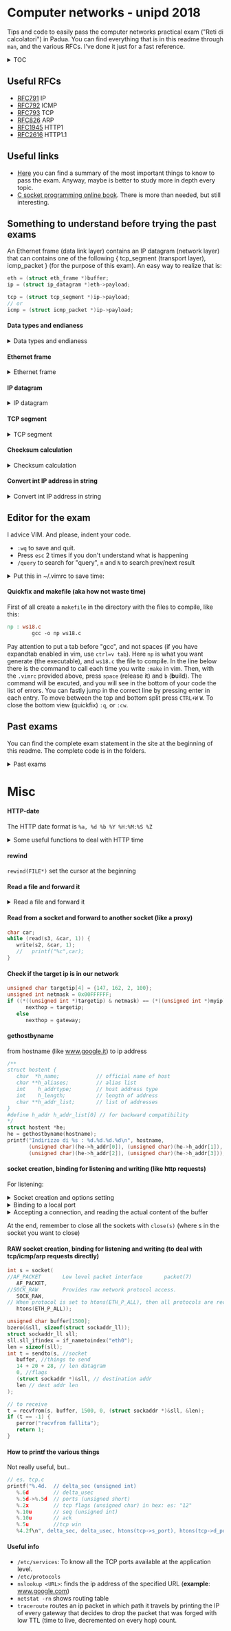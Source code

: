 # Computer networks - unipd 2018

Tips and code to easily pass the computer networks practical exam ("Reti di calcolatori") in Padua.
You can find everything that is in this readme through `man`, and the various RFCs. I've done it just for a fast reference.

<details><summary>TOC</summary>
<p>

<!-- MarkdownTOC autolink="true" -->

- [Useful RFCs](#useful-rfcs)
- [Useful links](#useful-links)
- [Something to understand before trying the past exams](#something-to-understand-before-trying-the-past-exams)
   - [Data types and endianess](#data-types-and-endianess)
   - [Ethernet frame](#ethernet-frame)
   - [IP datagram](#ip-datagram)
   - [TCP segment](#tcp-segment)
   - [Checksum calculation](#checksum-calculation)
   - [Convert int IP address in string](#convert-int-ip-address-in-string)
- [Editor for the exam](#editor-for-the-exam)
   - [Quickfix and makefile \(aka how not waste time\)](#quickfix-and-makefile-aka-how-not-waste-time)
- [Past exams](#past-exams)
   - [19 June 2018 \(ping.c\)](#19-june-2018-pingc)
   - [20 June 2018 \(ping.c\)](#20-june-2018-pingc)
   - [2 September 2016](#2-september-2016)
   - [15 July 2016 \(ping.c\)](#15-july-2016-pingc)
   - [20 June 2016](#20-june-2016)
   - [1 \(tcp16.c\)](#1-tcp16c)
   - [2 \(wp16.c\)](#2-wp16c)
   - [3 \(ws18.c\)](#3-ws18c)
   - [24 July 2015 \(wc18.c\)](#24-july-2015-wc18c)
   - [26 June 2014](#26-june-2014)
- [Misc](#misc)
   - [HTTP-date](#http-date)
   - [rewind](#rewind)
   - [Read a file and forward it](#read-a-file-and-forward-it)
   - [Read from a socket and forward to another socket \(like a proxy\)](#read-from-a-socket-and-forward-to-another-socket-like-a-proxy)
   - [Check if the target ip is in our network](#check-if-the-target-ip-is-in-our-network)
   - [gethostbyname](#gethostbyname)
   - [socket creation, binding for listening and writing \(like http requests\)](#socket-creation-binding-for-listening-and-writing-like-http-requests)
   - [RAW socket creation, binding for listening and writing \(to deal with tcp/icmp/arp requests directly\)](#raw-socket-creation-binding-for-listening-and-writing-to-deal-with-tcpicmparp-requests-directly)
   - [How to printf the various things](#how-to-printf-the-various-things)
   - [Useful info](#useful-info)

<!-- /MarkdownTOC -->
</p>
</details>


## Useful RFCs
- [RFC791](https://tools.ietf.org/html/rfc791) IP
- [RFC792](https://tools.ietf.org/html/rfc792) ICMP
- [RFC793](https://tools.ietf.org/html/rfc793) TCP
- [RFC826](https://tools.ietf.org/html/rfc826) ARP
- [RFC1945](https://tools.ietf.org/html/rfc1945) HTTP1
- [RFC2616](https://tools.ietf.org/html/rfc2616) HTTP1.1


## Useful links
- [Here](https://www.stefanoivancich.com/?p=1291) you can find a summary of the most important things to know to pass the exam. 
Anyway, maybe is better to study more in depth every topic.
- [C socket programming online book](http://alas.matf.bg.ac.rs/manuals/lspe/mode=1.html). There is more than needed, but still interesting.


## Something to understand before trying the past exams

An Ethernet frame (data link layer) contains an IP datagram (network layer) that can contains one of the following { tcp_segment (transport layer), icmp_packet } (for the purpose of this exam). An easy way to realize that is:

```c
eth = (struct eth_frame *)buffer;
ip = (struct ip_datagram *)eth->payload;

tcp = (struct tcp_segment *)ip->payload;
// or
icmp = (struct icmp_packet *)ip->payload; 
```
#### Data types and endianess
<details>
<summary>Data types and endianess</summary>

(depends on the architecture, but you can assume that the following is true for this exam)

- `unsigned char` : 1 byte
- `unsigned short`: 2 bytes
- `unsiged int` : 4 bytes

To transfer on the network is used Big endian. Most of the intel's cpus are little endian. To convert use this 2 functions that automatically understand if a conversion is needed:
-  `htonl(x)` or `htons(x)` to convert x from **H**ost **to** **N**etwork endianess, **l** if you have to convert a 4 bytes variable, **s** a 2 bytes one.
- `ntohl(x)` or `ntohs(x)` for the opposite. (You may notice that the implementation of htonx and ntohx is the same)
- if a variable is 1 byte long we don't have endianess problems (obviously)
 </details>

 
#### Ethernet frame
<details><summary>Ethernet frame</summary>
<p>

![Ethernet frame](https://upload.wikimedia.org/wikipedia/commons/thumb/4/42/Ethernet_frame.svg/800px-Ethernet_frame.svg.png)

```c
// Frame Ethernet
struct eth_frame {
   unsigned char dst[6]; // mac address
   unsigned char src[6]; // mac address
   unsigned short type;  // 0x0800 = ip, 0x0806 = arp
   char payload[1500];   //ARP or IP
 };
```
Thanks to the `type` we can understand where to forward it on the next level (2 examples are ip or arp)

</p>
</details>


#### IP datagram
<details><summary>IP datagram</summary>
<p>

![Ip datagram](http://www.danzig.jct.ac.il/tcp-ip-lab/ibm-tutorial/3376f11.gif)

Header length: check second half of `ver_ihl` attribute. Example: if it's '5', then the header length is **4** * 5 = 20 bytes.  
//todo add image
```c
// Datagramma IP
struct ip_datagram{
   unsigned char ver_ihl;    // first 4 bits: version, second 4 bits: (lenght header)/8
   unsigned char tos;        //type of service 
   unsigned short totlen;    // len header + payload
   unsigned short id;        // useful in case of fragmentation
   unsigned short flags_offs;//offset/8 related to the original ip package
   unsigned char ttl;
   unsigned char protocol;   // TCP = 6, ICMP = 1
   unsigned short checksum;  // only header checksum (not of payload). Must be at 0 before the calculation.
   unsigned int src;         // ip address
   unsigned int dst;         // ip address
   unsigned char payload[1500];
};
```

</p>
</details>


#### TCP segment

<details><summary>TCP segment</summary>
<p>

![tcp segment](https://i.ibb.co/WpSwRXL/Screen-Shot-2019-01-07-at-22-15-38.png)

Header (as defined here) length: `20`
```c
struct tcp_segment {
   unsigned short s_port;
   unsigned short d_port;
   unsigned int seq;        // offset in bytes from the start of the tcp segment in the stream (from initial sequance n)
   unsigned int ack;        // useful only if ACK flag is 1. Next seq that sender expect
   unsigned char d_offs_res;// first 4 bits: (header len/8)
   unsigned char flags;            // check rfc
   unsigned short win;      // usually initially a 0 (?)
   unsigned short checksum; // use tcp_pseudo to calculate it. Must be at 0 before the calculation.
   unsigned short urgp;            
   unsigned char payload[1000];
};
```
To calculate the checksum of a TCP segment is useful to define an additional structure (check on the relative RFC). Size of it, without the tcp_segment part
```c
struct tcp_pseudo{
   unsigned int ip_src, ip_dst;
   unsigned char zeroes;
   unsigned char proto;        // ip datagram protocol field (tcp = 6, ip = 1)
   unsigned short entire_len;  // tcp length (header + data)
   unsigned char tcp_segment[20/*to set appropriatly */];  // entire tcp packet pointer
};
```
To calculate the size of the entire tcp segment (or of the icmp), or more in general of the ip payload:
```c
unsigned short ip_total_len = ntohs(ip->totlen);
unsigned short ip_header_dim = (ip->ver_ihl & 0x0F) * 4;
int ip_payload_len = ip_total_len-ip_header_dim;
```
</p>
</details>


#### Checksum calculation

<details><summary>Checksum calculation</summary>
<p>

We can use this function both for the IP datagram and the TCP segment,
but we must take care about the `len` parameter.

- [ ] todo: take care about minimum size for tcp, and odd/even corner case

```c
unsigned short checksum( unsigned char * buffer, int len){
   int i;
   unsigned short *p;
   unsigned int tot=0;
   p = (unsigned short *) buffer;
   for(i=0;i<len/2;i++){
      tot = tot + htons(p[i]);
      if (tot&0x10000) tot = (tot&0xFFFF)+1;
   }
   return (unsigned short)0xFFFF-tot;
}
```
The 2 cases are: 
- IP: `ip->checksum=htons(checksum((unsigned char*) ip, 20));`
`
- TCP: 
```c
int TCP_TOTAL_LEN = 20;
struct tcp_pseudo pseudo; // size of this: 12
memcpy(pseudo.tcp_segment,tcp,TCP_TOTAL_LEN); 
pseudo.zeroes = 0;
pseudo.ip_src = ip->src;
pseudo.ip_dst = ip->dst;
pseudo.proto = 6;
pseudo.entire_len = htons(TCP_TOTAL_LEN); // may vary
tcp->checksum = htons(checksum((unsigned char*)&pseudo,TCP_TOTAL_LEN+12));
```


</p>
</details>

#### Convert int IP address in string

<details><summary>Convert int IP address in string</summary>
<p>

```c
#include <arpa/inet.h>

void print_ip(unsigned int ip){
   struct in_addr ip_addr;
   ip_addr.s_addr = ip;
   printf("%s\n",inet_ntoa(ip_addr));
}

```

</p>
</details>

## Editor for the exam
I advice VIM. And please, indent your code.
- `:wq` to save and quit. 
- Press `esc` 2 times if you don't understand what is happening
- `/query` to search for "query", `n` and `N` to search prev/next result

<details><summary>Put this in ~/.vimrc to save time:</summary>
<p>

```
" auto reformat when you pres F7
map <F7> mzgg=G`z

" F8 to save and compile creating np executable
map <F8> :w <CR> :!gcc % -o np -g <CR>
" F9 to execute
map <F9> :!./np <CR>

" make your code look nicer
set tabstop=3
set shiftwidth=3
set softtabstop=0 expandtab
set incsearch
set cindent

" Ctrl+shift+up/down to swap the line up or doen
nnoremap <C-S-Up> <Up>"add"ap<Up>
nnoremap <C-S-Down> "add"ap

" ctrl+h to hilight the last search
nnoremap <C-h> :set hlsearch!<CR>

set number
set cursorline
set mouse=a

set foldmethod=indent               
set foldlevelstart=99

let mapleader="\<space>"
nnoremap <leader>b :make <CR> :cw <CR>
```
</p>
</details>

#### Quickfix and makefile (aka how not waste time)

First of all create a `makefile` in the directory with the files to compile, like this:
```makefile
np : ws18.c
        gcc -o np ws18.c
```
Pay attention to put a tab before "gcc", and not spaces (if you have expandtab enabled in vim, use `ctrl=v tab`).
Here `np` is what you want generate (the executable), and `ws18.c` the file to compile. In the line below there is the command to call each time you write `:make` in vim.
Then, with the `.vimrc` provided above, press `space` (release it) and `b` (**b**uild).
The command will be excuted, and you will see in the bottom of your code the list of errors. 
You can fastly jump in the correct line by pressing enter in each entry.
To move between the top and bottom split press `CTRL+W` `W`. To close the bottom view (quickfix) `:q`, or `:cw`.

## Past exams
You can find the complete exam statement in the site at the beginning of this readme.
The complete code is in the folders.
 
<details>
<summary>Past exams</summary>   

#### 19 June 2018 (ping.c)
Implement TCP three way handshake (ACK+SYN).

**Tips**:
You can check with wireshark if your TCP checksum is correct or not.

- [ ] Is the option field to include?

---
#### 20 June 2018 (ping.c)
Implement echo reply only for icmp requests of a certain size

**Tips**:
You can calculate the size of an icmp message in this way:

```c
unsigned short dimension = ntohs(ip->totlen);
unsigned short header_dim = (ip->ver_ihl & 0x0F) * 4;
int icmp_dimension = dimension-header_dim;
```

---

#### 2 September 2016
Implement an HTTP server that:
- redirect to a default page if the target resource is not available 
- Send a temporary unavailable response if the resource is available, and after a second request gives the output.

**Tips**:
The header `Retry-After` is ignored by most web browser, so the redirect will not take place after 10 seconds, but immediately.
In the solution there is an array that keeps the state of the connection for each ip.

#### 15 July 2016 (ping.c)
Implement an ICMP "Destination unreachable" that say that the port is unavailable

**Tips**: 
you have to send the package in response to a tcp connection. `icmp->type = 3`, `icmp->code=3`.
And remember to copy in the payload the content of the icmp original payload.

---

#### 20 June 2016

#### 1 (tcp16.c)
Intercept the first received connection, and print sequence and acknowledge numbers of them. Then reconstruct the 2 streams in 2 different buffers, and print their content.

**Tips**: 
To intercept the end of the connection, just check if a package contains the FIN bit at 1 (after having filtered all the packages, maintaining only the ones belonging to the first connection).
Use the tcp sequence field to copy the contnet at the right offset in the 2 buffers.
DON'T DUPLICATE CODE.

---

#### 2 (wp16.c)
Modify the proxy to allow the request only from a pool of IP addresses, and allow only the transfer of files with text or html.

**Tips**:
Is better to first receive the response from the server in a buffer, then copy this content to another buffer to extract headers as always.
This because the header extraction procedure modifies the buffer.
If the condition of the Content-type is fullfilled then just forward the contnet of the initial buffer.

---

#### 3 (ws18.c)
Send HTTP response with a chunked body.

**Tips**: 
Add `Content-Type: text/plain\r\nTransfer-Encoding: chunked\r\n` to HTTP headers.
Then, to build each chunk to send, you can use something like:
<details>
<summary>Code to build a chunk</summary>

```c
int build_chunk(char * s, int len){
   sprintf(chunk_buffer,"%x\r\n",len); // size in hex
   // debug   printf("%d in hex: %s",len,chunk_buffer);
   int from = strlen(chunk_buffer);
   int i = 0;
   for (;i < len; i++)
      chunk_buffer[from+i] = s[i];
   chunk_buffer[from+(i++)] = '\r';
   chunk_buffer[from+(i++)] = '\n';
   chunk_buffer[i+from] = 0;
   return i+from;
}
```

</details>

---



#### 24 July 2015 (wc18.c)
Implement the `Last-Modified` header of HTTP/1.0

**Tips**: 
Some useful time conversion functions in the misc section. It could also have been done without the need of these conversions.
The HTTP date format is `%a, %d %b %Y %H:%M:%S %Z`

---

#### 26 June 2014
1: content length (was already implemented)
2: trace (??)

- [ ] How does www.webtrace.com work?

---

</details>


# Misc

#### HTTP-date
The HTTP date format is `%a, %d %b %Y %H:%M:%S %Z`
<details>
<summary>Some useful functions to deal with HTTP time</summary>   

```c
char date_buf[1000];

char* getNowHttpDate(){
   time_t now = time(0);
   struct tm tm = *gmtime(&now);
   strftime(date_buf, sizeof date_buf, "%a, %d %b %Y %H:%M:%S %Z", &tm);
   printf("Time is: [%s]\n", date_buf);
   return date_buf;
}
// parse time and convert it to millisecond from epoch
time_t httpTimeToEpoch(char * time){
   struct tm tm;
   char buf[255];
   memset(&tm, 0, sizeof(struct tm));
   strptime(time,"%a, %d %b %Y %H:%M:%S %Z", &tm);
   return mktime(&tm);
}
// returns 1 if d1 < d2
unsigned char compareHttpDates(char * d1, char * d2){
   return httpTimeToEpoch(d1) < httpTimeToEpoch(d2);
}
unsigned char expired(char * uri, char * last_modified){
   char * complete_name = uriToCachedFile(uri);
   FILE * fp = fopen(complete_name,"r");
   if (fp == NULL) return 1;
   //read the first line
   char * line = 0; size_t len = 0;
   getline(&line,&len,fp);
   if (compareHttpDates(last_modified,line)) return 0;
   return 1;
   //todo read First line and compare
}
```

</details>


#### rewind 
`rewind(FILE*)` set the cursor at the beginning

#### Read a file and forward it
<details>
<summary>Read a file and forward it</summary>   

```c
FILE *fin;
if ((fin = fopen(uri + 1, "rt")) == NULL) { // the t is useless
   printf("File %s non aperto\n", uri + 1);
   sprintf(response, "HTTP/1.1 404 File not found\r\n\r\n<html>File non trovato</html>");
   t = write(s2, response, strlen(response));
   if (t == -1) {
      perror("write fallita");
      return -1;
      }
} else {
   content_length = 0;
   while ((c = fgetc(fin)) != EOF) content_length++; // get file lenght
   sprintf(response, "HTTP/1.1 200 OK\r\nConnection: keep-alive\r\nContent-Length: %d\r\n\r\n", content_length);
   printf("Response: %s\n", response);
   //send header
   t = write(s2, response, strlen(response));
   //rewind the file
   rewind(fin);
   //re-read the file, char per char
   while ((c = fgetc(fin)) != EOF) {
      //printf("%c", c);
      //sending the file, char per char
      if (write(s2, (unsigned char *)&c, 1) != 1) {
         perror("Write fallita");
      }
   }
   fclose(fin);
}
```

</details>


#### Read from a socket and forward to another socket (like a proxy)
```c
char car;
while (read(s3, &car, 1)) {
   write(s2, &car, 1);
   //   printf("%c",car);
}
```

#### Check if the target ip is in our network
```c
unsigned char targetip[4] = {147, 162, 2, 100};
unsigned int netmask = 0x00FFFFFF;
if ((*((unsigned int *)targetip) & netmask) == (*((unsigned int *)myip) & netmask))
      nexthop = targetip;
   else
      nexthop = gateway;
```

#### gethostbyname

from hostname (like www.google.it) to ip address
```c
/**
struct hostent {
   char  *h_name;            // official name of host 
   char **h_aliases;         // alias list 
   int    h_addrtype;        // host address type 
   int    h_length;          // length of address 
   char **h_addr_list;       // list of addresses 
}
#define h_addr h_addr_list[0] // for backward compatibility 
*/
struct hostent *he;
he = gethostbyname(hostname);
printf("Indirizzo di %s : %d.%d.%d.%d\n", hostname,
       (unsigned char)(he->h_addr[0]), (unsigned char)(he->h_addr[1]),
       (unsigned char)(he->h_addr[2]), (unsigned char)(he->h_addr[3]));
```

#### socket creation, binding for listening and writing (like http requests)
For listening:

<details>
<summary>Socket creation and options setting</summary>   

```c
int s = socket(AF_INET, // domain: ipv4
/*
SOCK_STREAM     Provides sequenced, reliable, two-way, connection-based  byte  streams.   An  out-of-band  data
                       transmission mechanism may be supported.
SOCK_DGRAM      Supports datagrams (connectionless, unreliable messages of a fixed maximum length).
SOCK_RAW        Provides raw network protocol access.
*/
   SOCK_STREAM,         // type: stream
   0);                  // protocol (0=ip), check /etc/protocols
if (s == -1) {
   perror("Socket Fallita");
   return 1;
}
// https://stackoverflow.com/questions/3229860/what-is-the-meaning-of-so-reuseaddr-setsockopt-option-linux
// SO_REUSEADDR allows your server to bind to an address which is in a TIME_WAIT state.
int yes = 1;
if (setsockopt(s, SOL_SOCKET, SO_REUSEADDR, &yes, sizeof(int)) == -1) {
   perror("setsockopt");
   return 1;
}
```

</details>

<details>
<summary>Binding to a local port</summary>   

```c
struct sockaddr_in indirizzo;
indirizzo.sin_family = AF_INET;
indirizzo.sin_port = htons(8987);
indirizzo.sin_addr.s_addr = 0;

t = bind(s, (struct sockaddr *)&indirizzo, sizeof(struct sockaddr_in));
if (t == -1) {
   perror("Bind fallita");
   return 1;
}
t = listen(s, 
// backlog defines the maximum length for the queue of pending connections.
   10);
if (t == -1) {
   perror("Listen Fallita");
   return 1;
}
```

</details>

<details>
<summary>Accepting a connection, and reading the actual content of the buffer</summary>   

```c
int lunghezza = sizeof(struct sockaddr_in);
// the remote address will be placed in indirizzo_remoto
s2 = accept(s, (struct sockaddr *)&indirizzo_remoto, &lunghezza);
if (s2 == -1) {
   perror("Accept Fallita");
   return 1;
}
// now we can read in this way:
char buffer[10000];
int i;
for (i = 0; (t = read(s2, buffer+i, 1)) > 0; i++); // ps. it's not a good way
// if the previous read returned -1
if (t == -1) {
   perror("Read Fallita");
   return 1;
}
```

</details>

At the end, remember to close all the sockets with `close(s)` (where s in the socket you want to close)


#### RAW socket creation, binding for listening and writing (to deal with tcp/icmp/arp requests directly)

```c
int s = socket(
//AF_PACKET       Low level packet interface       packet(7)
   AF_PACKET, 
//SOCK_RAW        Provides raw network protocol access.
   SOCK_RAW, 
// When protocol is set to htons(ETH_P_ALL), then all protocols are received.
   htons(ETH_P_ALL));

unsigned char buffer[1500];
bzero(&sll, sizeof(struct sockaddr_ll));
struct sockaddr_ll sll;
sll.sll_ifindex = if_nametoindex("eth0");
len = sizeof(sll);
int t = sendto(s, //socket
   buffer, //things to send
   14 + 20 + 28, // len datagram
   0, //flags
   (struct sockaddr *)&sll, // destination addr
   len // dest addr len
);

// to receive
t = recvfrom(s, buffer, 1500, 0, (struct sockaddr *)&sll, &len);
if (t == -1) {
   perror("recvfrom fallita");
   return 1;
}

```

#### How to printf the various things

Not really useful, but..

```c
// es. tcp.c
printf("%.4d.  // delta_sec (unsigned int)
   %.6d        // delta_usec
   %.5d->%.5d  // ports (unsigned short)
   %.2x        // tcp flags (unsigned char) in hex: es: "12"
   %.10u       // seq (unsigned int)
   %.10u       // ack 
   %.5u        //tcp win   
   %4.2f\n", delta_sec, delta_usec, htons(tcp->s_port), htons(tcp->d_port), tcp->flags, htonl(tcp->seq) - seqzero, htonl(tcp->ack) - ackzero, htons(tcp->win), (htonl(tcp->ack) - ackzero) / (double)(delta_sec * 1000000 + delta_usec));

```


####  Useful info

- `/etc/services`: To know all the TCP ports available at the application level.
- `/etc/protocols`
- `nslookup <URL>`: finds the ip address of the specified URL (**example**: www.google.com)
- `netstat -rn` shows routing table
- `traceroute` routes an ip packet in which path it travels by printing the IP of every gateway that decides
  to drop the packet that was forged with low TTL (time to live, decremented on every hop) count.

